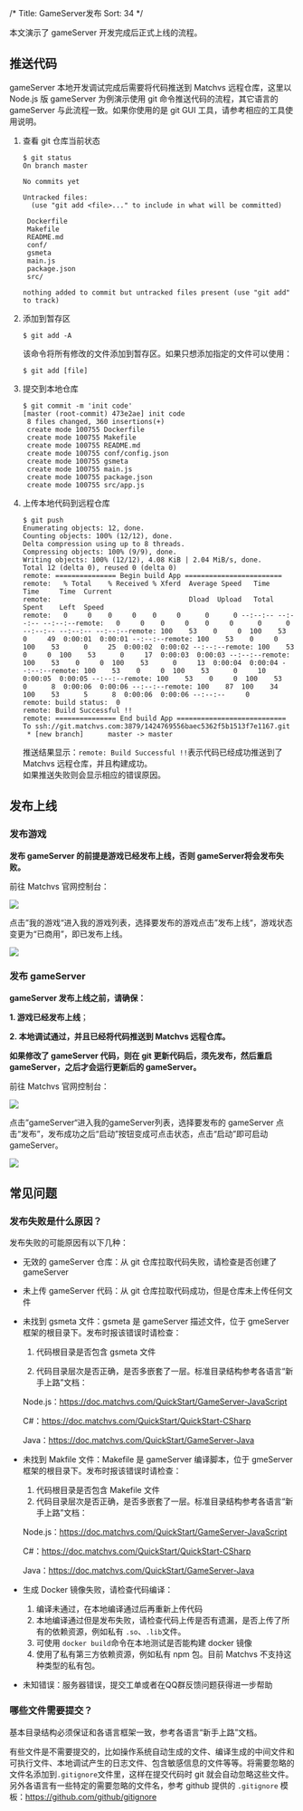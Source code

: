 /*
Title: GameServer发布
Sort: 34
*/

本文演示了 gameServer 开发完成后正式上线的流程。  



## 推送代码

gameServer 本地开发调试完成后需要将代码推送到 Matchvs 远程仓库，这里以 Node.js 版 gameServer 为例演示使用 git 命令推送代码的流程，其它语言的 gameServer 与此流程一致。如果你使用的是 git GUI 工具，请参考相应的工具使用说明。

1. 查看 git 仓库当前状态

   ```shell
   $ git status
   On branch master
   
   No commits yet
   
   Untracked files:
     (use "git add <file>..." to include in what will be committed)
   
   	Dockerfile
   	Makefile
   	README.md
   	conf/
   	gsmeta
   	main.js
   	package.json
   	src/
   
   nothing added to commit but untracked files present (use "git add" to track)
   ```

2. 添加到暂存区

   ```shell
   $ git add -A
   ```

   该命令将所有修改的文件添加到暂存区。如果只想添加指定的文件可以使用：

   ```shell
   $ git add [file]
   ```

3. 提交到本地仓库

   ```shell
   $ git commit -m 'init code'
   [master (root-commit) 473e2ae] init code
    8 files changed, 360 insertions(+)
    create mode 100755 Dockerfile
    create mode 100755 Makefile
    create mode 100755 README.md
    create mode 100755 conf/config.json
    create mode 100755 gsmeta
    create mode 100755 main.js
    create mode 100755 package.json
    create mode 100755 src/app.js
   ```

4. 上传本地代码到远程仓库

   ```shell
   $ git push
   Enumerating objects: 12, done.
   Counting objects: 100% (12/12), done.
   Delta compression using up to 8 threads.
   Compressing objects: 100% (9/9), done.
   Writing objects: 100% (12/12), 4.08 KiB | 2.04 MiB/s, done.
   Total 12 (delta 0), reused 0 (delta 0)
   remote: =============== Begin build App ========================
   remote:   % Total    % Received % Xferd  Average Speed   Time    Time     Time  Current
   remote:                                  Dload  Upload   Total   Spent    Left  Speed
   remote:   0     0    0     0    0     0      0      0 --:--:-- --:--:-- --:--:--remote:   0     0    0     0    0     0      0      0 --:--:-- --:--:-- --:--:--remote: 100    53    0     0  100    53      0     49  0:00:01  0:00:01 --:--:--remote: 100    53    0     0  100    53      0     25  0:00:02  0:00:02 --:--:--remote: 100    53    0     0  100    53      0     17  0:00:03  0:00:03 --:--:--remote: 100    53    0     0  100    53      0     13  0:00:04  0:00:04 --:--:--remote: 100    53    0     0  100    53      0     10  0:00:05  0:00:05 --:--:--remote: 100    53    0     0  100    53      0      8  0:00:06  0:00:06 --:--:--remote: 100    87  100    34  100    53      5      8  0:00:06  0:00:06 --:--:--     0
   remote: build status:  0
   remote: Build Successful !!
   remote: =============== End build App ===========================
   To ssh://git.matchvs.com:3879/1424769556baec5362f5b1513f7e1167.git
    * [new branch]      master -> master
   ```

   推送结果显示：`remote: Build Successful !!`表示代码已经成功推送到了 Matchvs 远程仓库，并且构建成功。  
   如果推送失败则会显示相应的错误原因。

## 发布上线

### 发布游戏

**发布 gameServer 的前提是游戏已经发布上线，否则 gameServer将会发布失败。**

前往 Matchvs 官网控制台：

![](http://imgs.matchvs.com/static/Doc-img/gamePub/GameServerImg/unpublicgame&gameserver.png)

点击”我的游戏“进入我的游戏列表，选择要发布的游戏点击”发布上线“，游戏状态变更为“已商用”，即已发布上线。

![](http://imgs.matchvs.com/static/Doc-img/gamePub/GameServerImg/publicgame&gameserver.png)



### 发布 gameServer

**gameServer 发布上线之前，请确保：**

**1. 游戏已经发布上线**；

**2. 本地调试通过，并且已经将代码推送到 Matchvs 远程仓库。**


**如果修改了 gameServer 代码，则在 git 更新代码后，须先发布，然后重启 gameServer，之后才会运行更新后的 gameServer。**

前往 Matchvs 官网控制台：

![](http://imgs.matchvs.com/static/Doc-img/gamePub/GameServerImg/unpublicgameserver.png)

点击”gameServer“进入我的gameServer列表，选择要发布的 gameServer 点击“发布”，发布成功之后“启动”按钮变成可点击状态，点击“启动”即可启动 gameServer。

![](http://imgs.matchvs.com/static/Doc-img/gamePub/GameServerImg/publishedgameserver.png)



## 常见问题

### 发布失败是什么原因？

发布失败的可能原因有以下几种：

- 无效的 gameServer 仓库：从 git 仓库拉取代码失败，请检查是否创建了 gameServer

- 未上传 gameServer 代码：从 git 仓库拉取代码成功，但是仓库未上传任何文件

- 未找到 gsmeta 文件：gsmeta 是 gameServer 描述文件，位于 gmeServer 框架的根目录下。发布时报该错误时请检查：

  1. 代码根目录是否包含 gsmeta 文件

  2. 代码目录层次是否正确，是否多嵌套了一层。标准目录结构参考各语言“新手上路”文档：

    Node.js：https://doc.matchvs.com/QuickStart/GameServer-JavaScript

    C#：https://doc.matchvs.com/QuickStart/QuickStart-CSharp

    Java：https://doc.matchvs.com/QuickStart/GameServer-Java

- 未找到 Makfile 文件：Makefile 是 gameServer 编译脚本，位于 gmeServer 框架的根目录下。发布时报该错误时请检查：

  1. 代码根目录是否包含 Makefile 文件
  2. 代码目录层次是否正确，是否多嵌套了一层。标准目录结构参考各语言“新手上路”文档：

    Node.js：https://doc.matchvs.com/QuickStart/GameServer-JavaScript

    C#：https://doc.matchvs.com/QuickStart/QuickStart-CSharp

    Java：https://doc.matchvs.com/QuickStart/GameServer-Java

- 生成 Docker 镜像失败，请检查代码编译：

  1. 编译未通过，在本地编译通过后再重新上传代码
  2. 本地编译通过但是发布失败，请检查代码上传是否有遗漏，是否上传了所有的依赖资源，例如私有 `.so`、`.lib`文件。
  1. 可使用 `docker build`命令在本地测试是否能构建 docker 镜像
  2. 使用了私有第三方依赖资源，例如私有 npm 包。目前 Matchvs 不支持这种类型的私有包。

- 未知错误：服务器错误，提交工单或者在QQ群反馈问题获得进一步帮助



### 哪些文件需要提交？

基本目录结构必须保证和各语言框架一致，参考各语言“新手上路”文档。

有些文件是不需要提交的，比如操作系统自动生成的文件、编译生成的中间文件和可执行文件、本地调试产生的日志文件、包含敏感信息的文件等等。将需要忽略的文件名添加到`.gitignore`文件里，这样在提交代码时 git 就会自动忽略这些文件。另外各语言有一些特定的需要忽略的文件名，参考 github 提供的 `.gitignore` 模板：https://github.com/github/gitignore